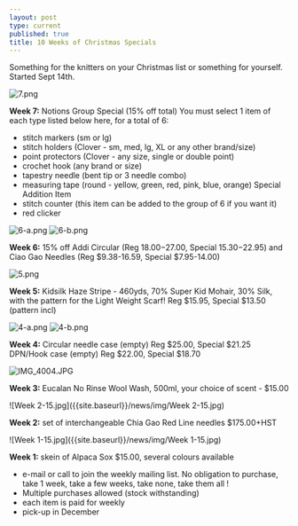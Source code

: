 ```yaml
---
layout: post
type: current
published: true
title: 10 Weeks of Christmas Specials
---
```


Something for the knitters on your Christmas list or something for yourself. Started Sept 14th.

![7.png]({{site.baseurl}}/news/img/7.png)

**Week 7:** Notions Group Special (15% off total)
You must select 1 item of each type listed below here, for a total of 6:
- stitch markers (sm or lg)
- stitch holders (Clover - sm, med, lg, XL or any other brand/size)
- point protectors (Clover - any size, single or double point)
- crochet hook (any brand or size)
- tapestry needle (bent tip or 3 needle combo)
- measuring tape (round - yellow, green, red, pink, blue, orange)
Special Addition Item
- stitch counter (this item can be added to the group of 6 if you want it)
- red clicker

<div class="clearfix"></div>

![6-a.png]({{site.baseurl}}/news/img/6-a.png)
![6-b.png]({{site.baseurl}}/news/img/6-b.png)

**Week 6:** 15% off Addi Circular (Reg $18.00-$27.00, Special $15.30-$22.95) and Ciao Gao Needles (Reg $9.38-16.59, Special $7.95-14.00)

<div class="clearfix"></div>

![5.png]({{site.baseurl}}/news/img/5.png)

**Week 5:** Kidsilk Haze Stripe - 460yds, 70% Super Kid Mohair, 30% Silk, with the pattern for the Light Weight Scarf! Reg $15.95, Special $13.50 (pattern incl)

<div class="clearfix"></div>

![4-a.png]({{site.baseurl}}/news/img/4-a.png)
![4-b.png]({{site.baseurl}}/news/img/4-b.png)

**Week 4:** Circular needle case (empty) Reg $25.00, Special $21.25
DPN/Hook case (empty) Reg $22.00, Special $18.70

<div class="clearfix"></div>

![IMG_4004.JPG]({{site.baseurl}}/news/img/IMG_4004.JPG)

**Week 3:** Eucalan No Rinse Wool Wash, 500ml, your choice of scent - $15.00

<div class="clearfix"></div>

![Week 2-15.jpg]({{site.baseurl}}/news/img/Week 2-15.jpg)

**Week 2:** set of interchangeable Chia Gao Red Line needles $175.00+HST

<div class="clearfix"></div>

![Week 1-15.jpg]({{site.baseurl}}/news/img/Week 1-15.jpg)

**Week 1:** skein of Alpaca Sox $15.00, several colours available

<div class="clearfix"></div>

- e-mail or call to join the weekly mailing list. No obligation to purchase, take 1 week, take a few weeks, take none, take them all !  
- Multiple purchases allowed (stock withstanding)
- each item is paid for weekly
- pick-up in December
